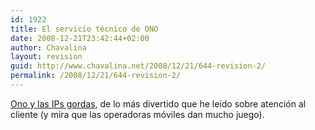 ```yaml
---
id: 1922
title: El servicio técnico de ONO
date: 2008-12-21T23:42:44+02:00
author: Chavalina
layout: revision
guid: http://www.chavalina.net/2008/12/21/644-revision-2/
permalink: /2008/12/21/644-revision-2/
---
```

<a href="http://www.campanilla.info/index.php?p=318" target="_blank">Ono y las IPs gordas</a>, de lo más divertido que he leído sobre atención al cliente (y mira que las operadoras móviles dan mucho juego).